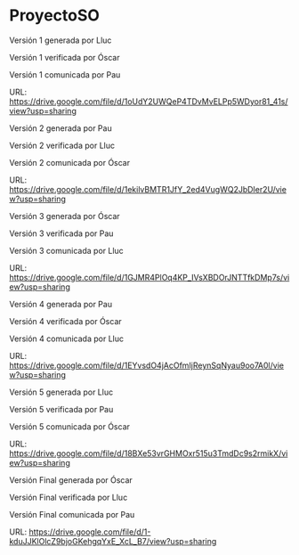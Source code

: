 # ProyectoSO
Versión 1 generada por Lluc

Versión 1 verificada por Óscar

Versión 1 comunicada por Pau

URL: https://drive.google.com/file/d/1oUdY2UWQeP4TDvMvELPp5WDyor81_41s/view?usp=sharing

Versión 2 generada por Pau

Versión 2 verificada por Lluc

Versión 2 comunicada por Óscar

URL: https://drive.google.com/file/d/1ekilvBMTR1JfY_2ed4VugWQ2JbDIer2U/view?usp=sharing

Versión 3 generada por Óscar

Versión 3 verificada por Pau

Versión 3 comunicada por Lluc

URL: https://drive.google.com/file/d/1GJMR4PlOq4KP_IVsXBDOrJNTTfkDMp7s/view?usp=sharing

Versión 4 generada por Pau

Versión 4 verificada por Óscar

Versión 4 comunicada por Lluc

URL: https://drive.google.com/file/d/1EYvsdO4jAcOfmIjReynSqNyau9oo7A0l/view?usp=sharing

Versión 5 generada por Lluc

Versión 5 verificada por Pau

Versión 5 comunicada por Óscar

URL: https://drive.google.com/file/d/18BXe53vrGHMOxr515u3TmdDc9s2rmikX/view?usp=sharing

Versión Final generada por Óscar

Versión Final verificada por Lluc

Versión Final comunicada por Pau

URL: https://drive.google.com/file/d/1-kduJJKlOlcZ9bjoGKehgqYxE_XcL_B7/view?usp=sharing